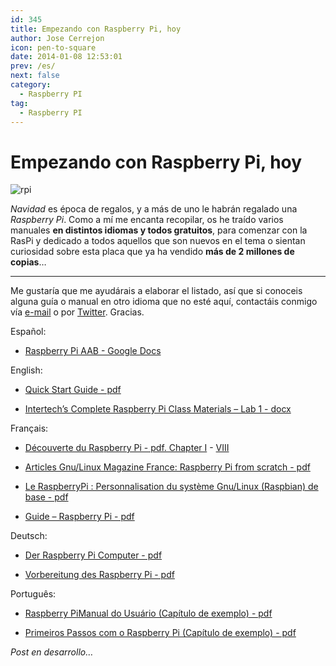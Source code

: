 ```yaml
---
id: 345
title: Empezando con Raspberry Pi, hoy
author: Jose Cerrejon
icon: pen-to-square
date: 2014-01-08 12:53:01
prev: /es/
next: false
category:
  - Raspberry PI
tag:
  - Raspberry PI
---
```


# Empezando con Raspberry Pi, hoy

![rpi](/images/02_RaspberryPi.jpg)

*Navidad* es época de regalos, y a más de uno le habrán regalado una *Raspberry Pi*. Como a mí me encanta recopilar, os he traído varios manuales **en distintos idiomas y todos gratuitos**, para comenzar con la RasPi y dedicado a todos aquellos que son nuevos en el tema o sientan curiosidad sobre esta placa que ya ha vendido **más de 2 millones de copias**…

- - -
Me gustaría que me ayudárais a elaborar el listado, así que si conoceis alguna guía o manual en otro idioma que no esté aquí, contactáis conmigo vía [e-mail](mailto:ulysess@gmail.com) o por [Twitter](http://twitter.com/ulysess10). Gracias.

Español:

* [Raspberry Pi AAB - Google Docs](https://docs.google.com/file/d/0B0xutHWtzX57RmVZOEIwcjlOaWc/edit?pli=1)

English:

* [Quick Start Guide - pdf](http://www.raspberrypi.org/wp-content/uploads/2012/04/quick-start-guide-v2_1.pdf)

* [Intertech’s Complete Raspberry Pi Class Materials – Lab 1 - docx](http://www.intertech.com/downloads/CompleteRaspberryPi/CRPi-ch01-Setup.docx)

Français:

* [Découverte du Raspberry Pi - pdf. Chapter I](http://www.pearson.fr/resources/titles/27440100230510/extras/2579_chap01.pdf) - [VIII](http://www.pearson.fr/resources/titles/27440100230510/extras/2579_chap08.pdf)

* [Articles Gnu/Linux Magazine France: Raspberry Pi from scratch - pdf](http://www.blaess.fr/christophe/articles/files-glmf/)

* [Le RaspberryPi : Personnalisation du système Gnu/Linux (Raspbian) de base - pdf](http://www.mon-club-elec.fr/mes_downloads/doc_raspberrypi/rasperrypi_personnalisation_du_systeme_de_base.pdf)

* [Guide – Raspberry Pi - pdf](http://tge.cmaisonneuve.qc.ca/barbaud/Références%20techniques/Raspberry%20Pi/Raspi.pdf)

Deutsch:

* [Der Raspberry Pi Computer - pdf](http://bikertravel.dyndns.info/bike/raspberrypi/raspberry_de.pdf)

* [Vorbereitung des Raspberry Pi - pdf](http://a-thinnes.de/wlanthermometer/Debian_Paket/0.1.0-3/usr/share/doc/WLANThermo/Anleitung/Anleitung_fuer_den_Aufbau_eines_WLAN-Thermometer_Rel_0_1_0-3.pdf)

Português:

* [Raspberry PiManual do Usuário (Capítulo de exemplo) - pdf](https://novatec.com.br/livros/raspberry-pi-manual/capitulo9788575223512.pdf)

* [Primeiros Passos com o Raspberry Pi (Capítulo de exemplo) - pdf](https://www.novatec.com.br/livros/raspberrypi/capitulo9788575223451.pdf)

*Post en desarrollo…*